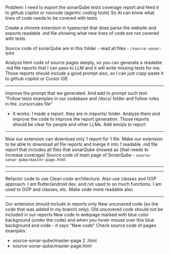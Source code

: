 Problem: I need to export the sonarQube tests coverage report and feed it to github copilot or roocode (agentic coding tools)
So AI can know what lines of code needs to be covered with tests

Create a chrome extension in typescript that does parse the website and exports readable .md file showing what new lines of code are not covered with tests

Source code of sonarQube are in this folder - read all files - `/source-sonar-qube`

Analyze html code of source pages deeply, so you can generate a readable .md file reports that I can pass to LLM and it will write missing tests for me. Those reports should include a good prompt also, so I can just copy-paste it to github copilot or Cursor IDE

-----
Improve the prompt that we generated. And add to prompt such text:
"Follow tests examples in our codebase and /docs/ folder and follow rules in the .cursorrules file"

- It works. I made a report. they are in /reports/ folder. Analyze them and improve the code to improve the report generation. Those reports should be clear for people and other LLMs. Add emojis to report

-----
Now our extension can download only 1 report for 1 file.
Make our extension to be able to download all file reports and merge it into 1 readable .md file report that includes all files that sonarQube showed as (that needs to increase coverage)
Source code of main page of SonarQube - `source-sonar-qube/master-page.html`

-----
----
Refactor code to use Clean code architecture. Also use classes and OOP approach. I am flutter/android dev. and not used to so much functions. I am used to OOP and classes, etc. Make code more readable also

----
Our extension should include in reports only New uncovered code (so the code that was added in my branch only).
Old uncovered code should not be included in our reports
New code in webpage marked with blue color background (under the code) and when you hover mouse over this blue background and code - it says "New code"
Check source code of pages examples:
- source-sonar-qube/master-page 2 .html
- source-sonar-qube/master-page.html